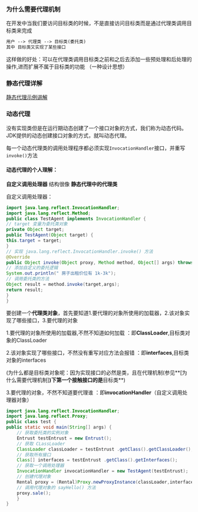### 为什么需要代理机制

在开发中当我们要访问目标类的时候，不是直接访问目标类而是通过代理类调用目标类来完成

```md
用户 --> 代理类 --> 目标类(委托类)
其中 目标类又实现了某些接口
```

这样做的好处：可以在代理类调用目标类之前和之后去添加一些预处理和后处理的操作,进而扩展不属于目标类的功能 （一种设计思想）



### 静态代理详解

[静态代理示例讲解](https://xz.aliyun.com/t/9197#toc-2)



### 动态代理

没有实现类但是在运行期动态创建了一个接口对象的方式，我们称为动态代码。JDK提供的动态创建接口对象的方式，就叫动态代理。

每一个动态代理类的调用处理程序都必须实现`InvocationHandler`接口，并重写`invoke()`方法

#### 动态代理的个人理解：

**自定义调用处理器**  结构很像 **静态代理中的代理类**

自定义调用处理器：

```java
import java.lang.reflect.InvocationHandler;
import java.lang.reflect.Method;
public class TestAgent implements InvocationHandler {
// target 变量为委托类对象
private Object target;
public TestAgent(Object target) {
this.target = target;
}
// 实现 java.lang.reflect.InvocationHandler.invoke() 方法
@Override
public Object invoke(Object proxy, Method method, Object[] args) throws Throwable {
// 添加自定义的委托逻辑
System.out.println(" 房子出租价位有 1k-3k");
// 调用委托类的方法
Object result = method.invoke(target,args);
return result;
}
}
```



要创建一个**代理类对象**，首先要知道1.要代理的对象所使用的加载器，2.该对象实现了哪些接口，3.要代理的对象

1.要代理的对象所使用的加载器,不然不知道如何加载 ：即**ClassLoader**,目标类对象的ClassLoader

2.该对象实现了哪些接口，不然没有重写对应方法会报错 ：即**interfaces**,目标类对象的interfaces

(为什么都是目标类对象呢：因为实现接口的必然是类，且在代理机制(参见**[为什么需要代理机制]**)下第一个接触接口的是**目标类**)

3.要代理的对象，不然不知道要代理谁 ：即**invocationHandler**（自定义调用处理器对象）

```java
import java.lang.reflect.InvocationHandler;
import java.lang.reflect.Proxy;
public class test {
public static void main(String[] args) {
    // 获取委托类的实例对象
    Entrust testEntrust = new Entrust();
    // 获取 CLassLoader
    ClassLoader classLoader = testEntrust .getClass().getClassLoader();
    // 获取所有接口
    Class[] interfaces = testEntrust .getClass().getInterfaces();
    // 获取一个调用处理器
    InvocationHandler invocationHandler = new TestAgent(testEntrust);
    // 创建代理对象
    Rental proxy = (Rental)Proxy.newProxyInstance(classLoader,interfaces,invocationHandler);
    // 调用代理对象的 sayHello() 方法
    proxy.sale();
	}
}
```

